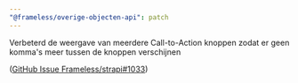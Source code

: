 ```yaml
---
"@frameless/overige-objecten-api": patch
---
```


Verbeterd de weergave van meerdere Call-to-Action knoppen zodat er geen komma's meer tussen de knoppen verschijnen

([GitHub Issue Frameless/strapi#1033](https://github.com/frameless/strapi/issues/1033))
